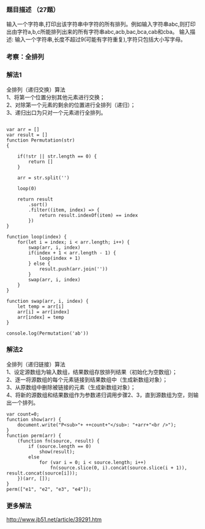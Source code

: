 ### 题目描述 （27题）
输入一个字符串,打印出该字符串中字符的所有排列。例如输入字符串abc,则打印出由字符a,b,c所能排列出来的所有字符串abc,acb,bac,bca,cab和cba。
输入描述:
输入一个字符串,长度不超过9(可能有字符重复),字符只包括大小写字母。

### 考察：全排列

### 解法1
全排列（递归交换）算法  
    1、将第一个位置分别其他元素进行交换；  
    2、对除第一个元素的剩余的位置进行全排列（递归）；  
    3、递归出口为只对一个元素进行全排列。  
```

var arr = []
var result = []
function Permutation(str)
{

    if(!str || str.length == 0) {
        return []
    }

    arr = str.split('')
    
    loop(0)

    return result
        .sort()
        .filter((item, index) => {
            return result.indexOf(item) == index
        })
}

function loop(index) {
    for(let i = index; i < arr.length; i++) {
        swap(arr, i, index)
        if(index + 1 < arr.length - 1) {
            loop(index + 1)
        } else {
            result.push(arr.join(''))
        }
        swap(arr, i, index)
    }
}

function swap(arr, i, index) {
    let temp = arr[i]
    arr[i] = arr[index]
    arr[index] = temp
}

console.log(Permutation('ab'))
```

### 解法2
全排列（递归链接）算法  
1、设定源数组为输入数组，结果数组存放排列结果（初始化为空数组）；  
2、逐一将源数组的每个元素链接到结果数组中（生成新数组对象）；  
3、从原数组中删除被链接的元素（生成新数组对象）；  
4、将新的源数组和结果数组作为参数递归调用步骤2、3，直到源数组为空，则输出一个排列。 
``` 
var count=0;  
function show(arr) {  
    document.write("P<sub>"+ ++count+"</sub>: "+arr+"<br />");  
}  
function perm(arr) {  
    (function fn(source, result) {  
        if (source.length == 0)  
            show(result);  
        else 
            for (var i = 0; i < source.length; i++)  
                fn(source.slice(0, i).concat(source.slice(i + 1)), result.concat(source[i]));  
    })(arr, []);  
}  
perm(["e1", "e2", "e3", "e4"]);  
```


### 更多解法
http://www.jb51.net/article/39291.htm